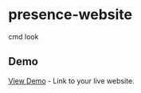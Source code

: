 # presence-website
cmd look
## Demo

[View Demo](https://presnce-cmdlook.netlify.app/) - Link to your live website.
